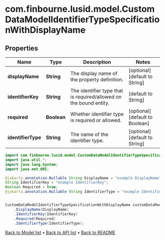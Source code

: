# com.finbourne.lusid.model.CustomDataModelIdentifierTypeSpecificationWithDisplayName

## Properties

Name | Type | Description | Notes
------------ | ------------- | ------------- | -------------
**displayName** | **String** | The display name of the property definition. | [optional] [default to String]
**identifierKey** | **String** | The identifier type that is required/allowed on the bound entity. | [default to String]
**required** | **Boolean** | Whether identifier type is required or allowed. | [optional] [default to Boolean]
**identifierType** | **String** | The name of the identifier type. | [optional] [default to String]

```java
import com.finbourne.lusid.model.CustomDataModelIdentifierTypeSpecificationWithDisplayName;
import java.util.*;
import java.lang.System;
import java.net.URI;

@jakarta.annotation.Nullable String DisplayName = "example DisplayName";
String IdentifierKey = "example IdentifierKey";
Boolean Required = true;
@jakarta.annotation.Nullable String IdentifierType = "example IdentifierType";


CustomDataModelIdentifierTypeSpecificationWithDisplayName customDataModelIdentifierTypeSpecificationWithDisplayNameInstance = new CustomDataModelIdentifierTypeSpecificationWithDisplayName()
    .DisplayName(DisplayName)
    .IdentifierKey(IdentifierKey)
    .Required(Required)
    .IdentifierType(IdentifierType);
```


[Back to Model list](../README.md#documentation-for-models) &#8226; [Back to API list](../README.md#documentation-for-api-endpoints) &#8226; [Back to README](../README.md)
